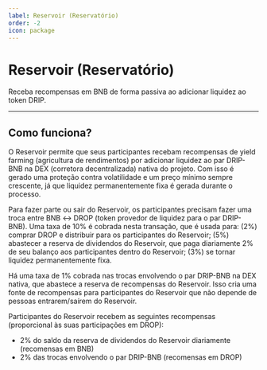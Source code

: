 ```yaml
---
label: Reservoir (Reservatório)
order: -2
icon: package
---
```


# Reservoir (Reservatório)
Receba recompensas em BNB de forma passiva ao adicionar liquidez ao token DRIP.

---
## Como funciona?
O Reservoir permite que seus participantes recebam recompensas de yield farming (agricultura de rendimentos) por adicionar liquidez ao par DRIP-BNB na DEX (corretora decentralizada) nativa do projeto. Com isso é gerado uma proteção contra volatilidade e um preço mínimo sempre crescente, já que liquidez permanentemente fixa é gerada durante o processo.

Para fazer parte ou sair do Reservoir, os participantes precisam fazer uma troca entre BNB ↔ DROP (token provedor de liquidez para o par DRIP-BNB). Uma taxa de 10% é cobrada nesta transação, que é usada para: (2%) comprar DROP e distribuir para os participantes do Reservoir; (5%) abastecer a reserva de dividendos do Reservoir, que paga diariamente 2% de seu balanço aos participantes dentro do Reservoir; (3%) se tornar liquidez permanentemente fixa.

Há uma taxa de 1% cobrada nas trocas envolvendo o par DRIP-BNB na DEX nativa, que abastece a reserva de recompensas do Reservoir. Isso cria uma fonte de recompensas para participantes do Reservoir que não depende de pessoas entrarem/saírem do Reservoir.

Participantes do Reservoir recebem as seguintes recompensas (proporcional às suas participações em DROP):
- 2% do saldo da reserva de dividendos do Reservoir diariamente (recomensas em BNB)
- 2% das trocas envolvendo o par DRIP-BNB (recomensas em DROP)
